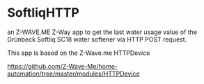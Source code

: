 # SoftliqHTTP
an Z-WAVE.ME Z-Way app to get the last water usage value of the Grünbeck Softliq SC18 water softener via HTTP POST request.

This app is based on the Z-Wave.me HTTPDevice 

https://github.com/Z-Wave-Me/home-automation/tree/master/modules/HTTPDevice
